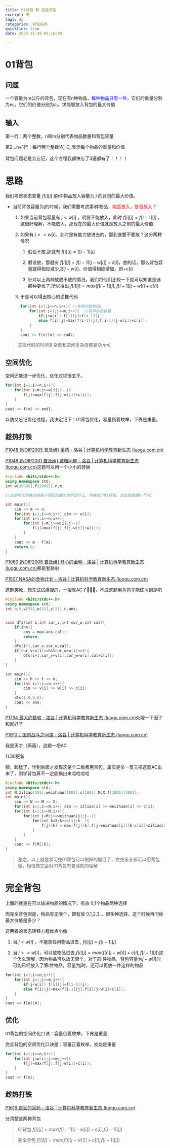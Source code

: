 ```yaml
---
title: 01背包 和 完全背包
excerpt: 无
tags: dp
categories: 背包系列
quicklink: true
date: 2023-11-28 09:16:00

---
```


# 01背包

## 问题

一个容量为m公斤的背包，现在有n种物品，<span style="color:blue">每种物品只有一件</span>，它们的重量分别为$w_i$，它们的价值分别为$c_i$，求能够放入背包的最大价值

## 输入

第一行：两个整数，n和m分别代表物品数量和背包容量

第2...n+1行：每行两个整数$W_i,C_i$,表示每个物品的重量和价值

背包问题老是会忘记，这个方程我都快忘了3遍都有了！！！！

# 思路

我们考虑状态变量 $f[i][j]$ 前$i$件物品放入容量为 $j$ 的背包的最大价值。

- 当前背包容量为j的时候，我们需要考虑第i件物品，<span style="color:red">能否放入，是否放入？</span>
  
  1. 如果当前背包容量有 $j<w[i]$ ，明显不能放入，此时 $f[i][j]=f[i-1][j]$ ，这很好理解，不能放入，那现在的最大价值就是放入之前的最大价值
  
  2. 如果有 $j>=w[i]$，此时是有能力放进去的，那到底要不要放？这分两种情况
     
     1. 假设不放,那就有 $f[i][j]=f[i-1][j]$
     
     2. 假设放，那就有 $f[i][j]=f[i-1][j-w[i]]+c[i]$，放的话，那么背包容量就得相应减少,即$j-w[i]$，价值得相应增加，即$+c[i]$
     
     3. 针对以上两种放或不放的情况，我们将他们比较一下就可以知道是选那种更优了,所以得出 $f[i][j]=max(f[i-1][j],f[i-1][j-w[i]+c[i])$
  
  3. 于是可以得出核心的递推代码
     
     ```cpp
     for(int i=1;i<=n;i++){ //枚举的是物品i
         for(int j=1;j<=m;j++){  //枚举的是容量
             if(j<w[i]) f[i][j]=f[i-1][j];
             else f[i][j]=max(f[i-1][j],f[i-1][j-w[i]]+c[i]);
         }
     }
     cout << f[n][m] << endl;
     ```

> 这段代码的时间复杂度和空间复杂度都是$O(nm)$

## 空间优化

空间还能进一步优化，优化过程很玄乎。

```cpp
for(int i=1;i<=n;i++){
    for(int j=m;j>=w[i];j--){
        f[j]=max(f[j],f[j-w[i]]+c[i]);
    }
}
cout << f[m] << endl;
```

以防又忘记优化过程，我决定记下：01背包优化，容量倒着枚举，下界是重量。

## 趁热打铁

 [P1048 [NOIP2005 普及组] 采药 - 洛谷 | 计算机科学教育新生态 (luogu.com.cn)](https://www.luogu.com.cn/problem/P1048)

 [P1049 [NOIP2001 普及组] 装箱问题 - 洛谷 | 计算机科学教育新生态 (luogu.com.cn)](https://www.luogu.com.cn/problem/P1049)这题可以用一个小小的转换

```cpp
#include <bits/stdc++.h>
using namespace std;
int w[20005],f[20005],n,m;

//这题可以转换成装箱子得到的最大体积是什么，转换成了01背包，求出后直接m-f[m] 

int main(){
    cin >> m >> n;
    for(int i=1;i<=n;i++) cin >> w[i];
    for(int i=1;i<=n;i++){
        for(int j=m;j>=w[i];j--){
            f[j]=max(f[j],f[j-w[i]]+w[i]);
        }
    }
    cout << m - f[m];
    return 0;
}
```

[P1060 [NOIP2006 普及组] 开心的金明 - 洛谷 | 计算机科学教育新生态 (luogu.com.cn)](https://www.luogu.com.cn/problem/P1060)都是套路啦

[P1507 NASA的食物计划 - 洛谷 | 计算机科学教育新生态 (luogu.com.cn)](https://www.luogu.com.cn/problem/P1507)

这题笑死，想先试试爆搜的，一搜就AC了🤣🤣🤣，不过这题用背包才能练习到是吧

```cpp
#include <bits/stdc++.h>
using namespace std;
int h,t,v[51],w[51],c[51],n,ans;


void dfs(int i,int cur_v,int cur_w,int cal){
    if(i>n){
        ans = max(ans,cal);
        return;
    }
    dfs(i+1,cur_v,cur_w,cal);
    if(cur_v+v[i]<=h&&cur_w+w[i]<=t){
        dfs(i+1,cur_v+v[i],cur_w+w[i],cal+c[i]);
    }
}

int main(){
    cin >> h >> t >> n;
    for(int i=1;i<=n;i++){
        cin >> v[i] >> w[i] >> c[i];
    }
    dfs(1,0,0,0);
    cout << ans;
}
```

[P1734 最大约数和 - 洛谷 | 计算机科学教育新生态 (luogu.com.cn)](https://www.luogu.com.cn/problem/P1734)处理一下因子和就好了

[P1910 L 国的战斗之间谍 - 洛谷 | 计算机科学教育新生态 (luogu.com.cn)](https://www.luogu.com.cn/problem/P1910)

我是天才（蒟蒻），这题一把AC

11.30更新

额，起猛了，学到后面才发现这是个二维费用背包，属实是举一反三把这题AC出来了，刚学背包真不一定能搞出来哈哈哈哈

```cpp
#include <bits/stdc++.h>
using namespace std;
int N,ziliao[101],weizhuan[1001],c[1001],M,X,f[1001][1001];
int main(){
    cin >> N >> M >> X;
    for(int i=1;i<=N;i++) cin >> ziliao[i] >> weizhuan[i] >> c[i];
    for(int i=1;i<=N;i++){
        for(int j=M;j>=weizhuan[i];j--){
            for(int k=X;k>=c[i];k--){
                f[j][k] = max(f[j][k],f[j-weizhuan[i]][k-c[i]]+ziliao[i]);
            }
        }
    }
    cout << f[M][X];
}
```

> 总之，以上就是学习完01背包可以刷掉的题目了，完完全全都可以用背包做，相信做完会对01背包有更深刻的理解

# 完全背包

上面的就是在可以放进物品的情况下，有放 0,1个物品两种选择

而完全背包则是，物品有无限个，即有放 0,1,2,3.... 很多种选择，这个时候再问你最大价值是多少？

这两者的状态转移方程优点小像

1. 当 $j<w[i]$ ，不能放任何物品进去 , $f[i][j]=f[i-1][j]$

2. 当 $j>=w[i]$，可以放物品进去,$f[i][j]=max(f[i][j-w[i]]+c[i],f[i-1][j])$这个怎么理解，因为物品可以放无限个，对于前i件物品，背包容量为$j-w[i]$时可能已经放入了第$i$件物品，容量为j时，还可以再放一件这样的物品

```cpp
for(int i=1;i<=n;i++){
    for(int j=1;j<=m;j++){
        if(j<w[i]) f[i][j]=f[i-1][j];
        else f[i][j]=max(f[i-1][j],f[i][j-w[i]+c[i]);
    }
}
cout << f[n][m];
```

## 优化

01背包的空间优化口诀：容量倒着枚举，下界是重量

完全背包的空间优化口诀是：容量正着枚举，初始是重量

```cpp
for(int i=1;i<=n;i++){
    for(int j=w[i];j<=m;j++){
        f[j]=max(f[j],f[j-w[i]]+c[i]);
    }
}
cout << f[m];
```

## 趁热打铁

[P1616 疯狂的采药 - 洛谷 | 计算机科学教育新生态 (luogu.com.cn)](https://www.luogu.com.cn/problem/P1616)

分清楚这两种背包

> 01背包 $f[i][j]=max(f[i-1][j-w[i]]+c[i],f[i-1][j])$

> 完全背包 $f[i][j]=max(f[i][j-w[i]]+c[i],f[i-1][j])$
